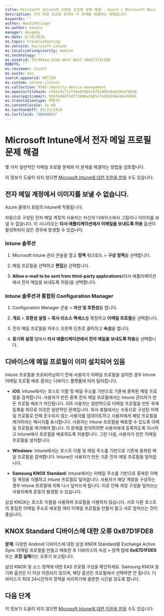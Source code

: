 ```yaml
---
title: Microsoft Intune의 이메일 프로필 문제 해결 - Azure | Microsoft Docs
description: 전자 메일 프로필 문제와 이 문제를 해결하는 방법입니다.
keywords: ''
author: MandiOhlinger
ms.author: mandia
manager: dougeby
ms.date: 6/14/2018
ms.topic: troubleshooting
ms.service: microsoft-intune
ms.localizationpriority: medium
ms.technology: ''
ms.assetid: f5c944ea-32a6-48af-bb57-16d5f1f3c588
ROBOTS: ''
ms.reviewer: tscott
ms.suite: ems
search.appverid: MET150
ms.custom: intune-classic
ms.collection: M365-identity-device-management
ms.openlocfilehash: ef84241f72f34e0f00516702d0928e0395478929
ms.sourcegitcommit: 916fed64f3d173498a2905c7ed8d2d6416e34061
ms.translationtype: MTE75
ms.contentlocale: ko-KR
ms.lasthandoff: 05/23/2019
ms.locfileid: "66044653"
---
```

# <a name="troubleshoot-email-profiles-in-microsoft-intune"></a>Microsoft Intune에서 전자 메일 프로필 문제 해결

몇 가지 일반적인 이메일 프로필 문제와 이 문제를 해결하는 방법을 검토합니다.

이 정보가 도움이 되지 않으면 [Microsoft Intune에 대한 지원을 받을](get-support.md) 수도 있습니다.

## <a name="unable-to-send-images-from--email-account"></a>전자 메일 계정에서 이미지를 보낼 수 없습니다.
Azure 클래식 포털의 Intune에 적용됩니다.

자동으로 구성된 전자 메일 계정의 사용자는 자신의 디바이스에서 그림이나 이미지를 보낼 수 없습니다. 이 시나리오는 **타사 애플리케이션에서 이메일을 보내도록 허용** 옵션이 활성화되지 않은 경우에 발생할 수 있습니다.

### <a name="intune-solution"></a>Intune 솔루션

1. Microsoft Intune 관리 콘솔을 열고 **정책** 워크로드 > **구성 정책**을 선택합니다.

2. 메일 프로필을 선택하고 **편집**을 선택합니다.

3. **Allow e-mail to be sent from third-party applications**(타사 애플리케이션에서 전자 메일을 보내도록 허용)을 선택합니다.

### <a name="configuration-manager-integrated-with-intune-solution"></a>Intune 솔루션과 통합된 Configuration Manager

1. Configuration Manager 콘솔 > **자산 및 호환성**을 엽니다.

2. **개요** > **호환성 설정** > **회사 리소스 액세스**를 확장하고 **이메일 프로필**을 선택합니다.

3. 전자 메일 프로필을 마우스 오른쪽 단추로 클릭하고 **속성**을 엽니다.

4. **동기화 설정** 탭에서 **타사 애플리케이션에서 전자 메일을 보내도록 허용**을 선택합니다.

## <a name="device-already-has-an-email-profile-installed"></a>디바이스에 메일 프로필이 이미 설치되어 있음

Intune 프로필을 프로비저닝하기 전에 사용자가 이메일 프로필을 설치한 경우 Intune 이메일 프로필 배포 결과는 디바이스 플랫폼에 따라 달라집니다.

- **iOS**: Intune에서는 호스트 이름 및 메일 주소를 기반으로 기존에 중복된 메일 프로필을 검색합니다. 사용자가 만든 중복 전자 메일 프로필에서는 Intune 관리자가 만든 프로필 배포가 차단됩니다. iOS 사용자는 일반적으로 이메일 프로필을 만든 후에 등록을 하므로 이것은 일반적인 문제입니다. 회사 포털에서는 수동으로 구성된 이메일 프로필로 인해 준수되지 않는 사용자를 업데이트하고 사용자에게 해당 프로필을 제거하라는 메시지를 표시합니다. 사용자는 Intune 프로필을 배포할 수 있도록 이메일 프로필을 제거해야 합니다. 이 문제를 방지하려면 사용자에게 등록하도록 지시하고 Intune에서 프로필을 배포하도록 허용합니다. 그런 다음, 사용자가 만든 이메일 프로필을 설치합니다.

- **Windows**: Intune에서는 호스트 이름 및 메일 주소를 기반으로 기존에 중복된 메일 프로필을 검색합니다. Intune은 사용자가 만든 기존 전자 메일 프로필을 덮어씁니다.

- **Samsung KNOX Standard**: Intune에서는 이메일 주소를 기반으로 중복된 이메일 계정을 식별하고 Intune 프로필로 덮어씁니다. 사용자가 해당 계정을 구성하는 경우 Intune 프로필에 의해 다시 덮어쓰게 됩니다. 이로 인해 계정 구성을 덮어쓰는 사용자에게 혼동이 발생할 수 있습니다.

삼성 KNOX는 호스트 이름을 사용하여 프로필을 식별하지 않습니다. 서로 다른 호스트의 동일한 이메일 주소로 배포할 여러 이메일 프로필을 만들지 말고 서로 덮어쓰는 것이 좋습니다.

## <a name="error--0x87d1fde8-for-knox-standard-device"></a>KNOX Standard 디바이스에 대한 오류 0x87D1FDE8
**문제**: 다양한 Android 디바이스에 대한 삼성 KNOX Standard용 Exchange Active Sync 이메일 프로필을 만들고 배포한 후 디바이스의 속성 > 정책 탭에 **0x87D1FDE8** 또는 **조정 실패**라는 오류가 보고됩니다.

삼성 KNOX 및 소스 정책에 대한 EAS 프로필 구성을 확인하세요. Samsung KNOX 동기화 옵션은 더 이상 지원되지 않으며, 해당 옵션은 프로필에서 선택하면 안 됩니다. 디바이스가 최대 24시간까지 정책을 처리하기에 충분한 시간을 갖도록 합니다.

## <a name="next-steps"></a>다음 단계
이 정보가 도움이 되지 않으면 [Microsoft Intune에 대한 지원을 받을](get-support.md) 수도 있습니다.
